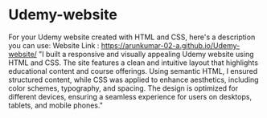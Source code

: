 # Udemy-website
For your Udemy website created with HTML and CSS, here's a description you can use:
Website Link : https://arunkumar-02-a.github.io/Udemy-website/
"I built a responsive and visually appealing Udemy website using HTML and CSS. The site features a clean and intuitive layout that highlights educational content and course offerings. Using semantic HTML, I ensured structured content, while CSS was applied to enhance aesthetics, including color schemes, typography, and spacing. The design is optimized for different devices, ensuring a seamless experience for users on desktops, tablets, and mobile phones."

